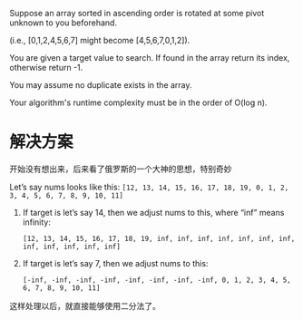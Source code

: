Suppose an array sorted in ascending order is rotated at some pivot unknown to you beforehand.

(i.e., [0,1,2,4,5,6,7] might become [4,5,6,7,0,1,2]).

You are given a target value to search. If found in the array return its index, otherwise return -1.

You may assume no duplicate exists in the array.

Your algorithm's runtime complexity must be in the order of O(log n).


# 解决方案


开始没有想出来，后来看了俄罗斯的一个大神的思想，特别奇妙

Let’s say nums looks like this: ```[12, 13, 14, 15, 16, 17, 18, 19, 0, 1, 2, 3, 4, 5, 6, 7, 8, 9, 10, 11]```

1. If target is let’s say 14, then we adjust nums to this, where “inf” means infinity:

    ```[12, 13, 14, 15, 16, 17, 18, 19, inf, inf, inf, inf, inf, inf, inf, inf, inf, inf, inf, inf]```

2. If target is let’s say 7, then we adjust nums to this:

    ```[-inf, -inf, -inf, -inf, -inf, -inf, -inf, -inf, 0, 1, 2, 3, 4, 5, 6, 7, 8, 9, 10, 11]```


这样处理以后，就直接能够使用二分法了。


